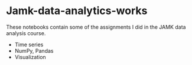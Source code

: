 # Jamk-data-analytics-works

These notebooks contain some of the assignments I did in the JAMK data analysis course.

* Time series
* NumPy, Pandas
* Visualization

